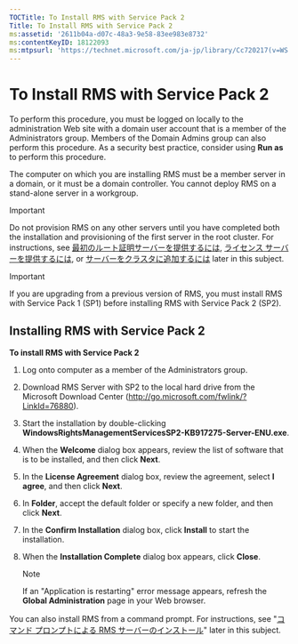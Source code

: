 ```yaml
---
TOCTitle: To Install RMS with Service Pack 2
Title: To Install RMS with Service Pack 2
ms:assetid: '2611b04a-d07c-48a3-9e58-83ee983e8732'
ms:contentKeyID: 18122093
ms:mtpsurl: 'https://technet.microsoft.com/ja-jp/library/Cc720217(v=WS.10)'
---
```


To Install RMS with Service Pack 2
==================================

To perform this procedure, you must be logged on locally to the administration Web site with a domain user account that is a member of the Administrators group. Members of the Domain Admins group can also perform this procedure. As a security best practice, consider using **Run as** to perform this procedure.

The computer on which you are installing RMS must be a member server in a domain, or it must be a domain controller. You cannot deploy RMS on a stand-alone server in a workgroup.


> [!IMPORTANT]
> Do not provision RMS on any other servers until you have completed both the installation and provisioning of the first server in the root cluster. For instructions, see [最初のルート証明サーバーを提供するには](https://technet.microsoft.com/debc42f3-74ff-4c99-b7a4-4921fccdabc2), [ライセンス サーバーを提供するには](https://technet.microsoft.com/4d67b898-0ba9-4eef-ab7d-ee0ca55a688e), or [サーバーをクラスタに追加するには](https://technet.microsoft.com/db635238-5528-4bec-9cc6-8244e2b3d733) later in this subject. 


> [!IMPORTANT]
> If you are upgrading from a previous version of RMS, you must install RMS with Service Pack 1 (SP1) before installing RMS with Service Pack 2 (SP2). 


Installing RMS with Service Pack 2
----------------------------------

**To install RMS with Service Pack 2**
1.  Log onto computer as a member of the Administrators group.

2.  Download RMS Server with SP2 to the local hard drive from the Microsoft Download Center (http://go.microsoft.com/fwlink/?LinkId=76880).

3.  Start the installation by double-clicking **WindowsRightsManagementServicesSP2-KB917275-Server-ENU.exe**.

4.  When the **Welcome** dialog box appears, review the list of software that is to be installed, and then click **Next**.

5.  In the **License Agreement** dialog box, review the agreement, select **I agree**, and then click **Next**.

6.  In **Folder**, accept the default folder or specify a new folder, and then click **Next**.

7.  In the **Confirm Installation** dialog box, click **Install** to start the installation.

8.  When the **Installation Complete** dialog box appears, click **Close**.

    > [!NOTE]
    > If an "Application is restarting" error message appears, refresh the **Global Administration** page in your Web browser. 

You can also install RMS from a command prompt. For instructions, see "[コマンド プロンプトによる RMS サーバーのインストール](https://technet.microsoft.com/b55b1e2a-dd14-4168-a37f-9cdedbec660b)" later in this subject.
